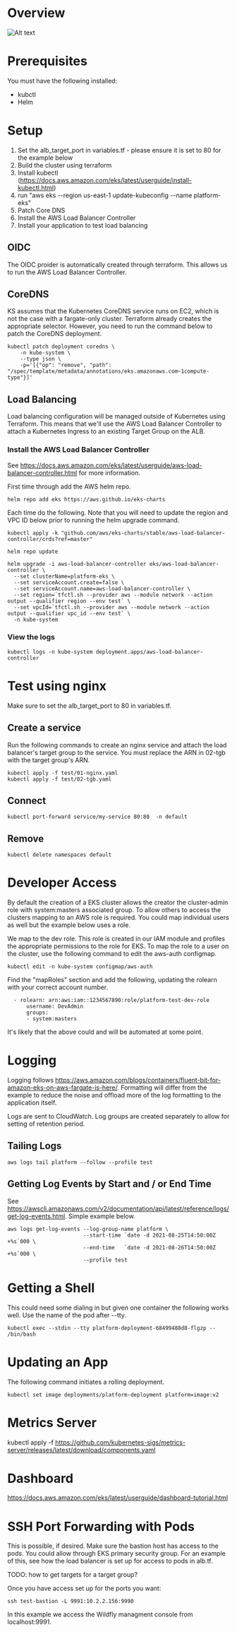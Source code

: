 # Overview

![Alt text](img/k8-rds.png?raw=true "K8 with RDS")

# Prerequisites

You must have the following installed:

* kubctl
* Helm

# Setup

1. Set the alb_target_port in variables.tf - please ensure it is set to 80 for the example below
2. Build the cluster using terraform
3. Install kubectl (https://docs.aws.amazon.com/eks/latest/userguide/install-kubectl.html)
4. run "aws eks --region us-east-1 update-kubeconfig --name platform-eks" 
5. Patch Core DNS
6. Install the AWS Load Balancer Controller
7. Install your application to test load balancing 

## OIDC

The OIDC proider is automatically created through terraform.  This allows us to run the 
AWS Load Balancer Controller.

## CoreDNS

KS assumes that the Kubernetes CoreDNS service runs on EC2, which is not the case with a
fargate-only cluster.  Terraform already creates the appropriate selector.  However, you
need to run the command below to patch the CoreDNS deployment.

```
kubectl patch deployment coredns \
    -n kube-system \
    --type json \
    -p='[{"op": "remove", "path": "/spec/template/metadata/annotations/eks.amazonaws.com~1compute-type"}]'
```
## Load Balancing

Load balancing configuration will be managed outside of Kubernetes using Terraform.  This 
means that we'll use the AWS Load Balancer Controller to attach a Kubernetes Ingress to 
an existing Target Group on the ALB.

### Install the AWS Load Balancer Controller

See https://docs.aws.amazon.com/eks/latest/userguide/aws-load-balancer-controller.html for 
more information.

First time through add the AWS helm repo.

```
helm repo add eks https://aws.github.io/eks-charts

```

Each time do the following.  Note that you will need to update the region and VPC ID below
prior to running the helm upgrade command.

```
kubectl apply -k "github.com/aws/eks-charts/stable/aws-load-balancer-controller/crds?ref=master"

helm repo update

helm upgrade -i aws-load-balancer-controller eks/aws-load-balancer-controller \
  --set clusterName=platform-eks \
  --set serviceAccount.create=false \
  --set serviceAccount.name=aws-load-balancer-controller \
  --set region=`tfctl.sh --provider aws --module network --action output --qualifier region --env test` \
  --set vpcId=`tfctl.sh --provider aws --module network --action output --qualifier vpc_id --env test` \
  -n kube-system
```

### View the logs

```
kubectl logs -n kube-system deployment.apps/aws-load-balancer-controller
```

# Test using nginx

Make sure to set the alb_target_port to 80 in variables.tf.

## Create a service

Run the following commands to create an nginx service and attach the load balancer's
target group to the service.  You must replace the ARN in 02-tgb with the target 
group's ARN.

```
kubectl apply -f test/01-nginx.yaml 
kubectl apply -f test/02-tgb.yaml 
```

## Connect

```
kubectl port-forward service/my-service 80:80  -n default
```

## Remove 

```
kubectl delete namespaces default
```

# Developer Access

By default the creation of a EKS cluster allows the creator the cluster-admin role with system:masters
associated group.  To allow others to access the clusters mapping to an AWS role is required.  You 
could map individual users as well but the example below uses a role.

We map to the dev role.  This role is created in our IAM module and profiles the appropriate permissions
to the role for EKS.  To map the role to a user on the cluster, use the following command to edit the 
aws-auth configmap.

```
kubectl edit -n kube-system configmap/aws-auth
```

Find the "mapRoles" section and add the following, updating the rolearn with your correct account number.

```
  - rolearn: arn:aws:iam::1234567890:role/platform-test-dev-role
      username: DevAdmin
      groups:
      - system:masters
```

It's likely that the above could and will be automated at some point.

# Logging

Logging follows https://aws.amazon.com/blogs/containers/fluent-bit-for-amazon-eks-on-aws-fargate-is-here/.
Formatting will differ from the example to reduce the noise and offload more of the log formatting to 
the application itself.

Logs are sent to CloudWatch.  Log groups are created separately to allow for setting of retention period.

## Tailing Logs

```
aws logs tail platform --follow --profile test
```

## Getting Log Events by Start and / or End Time

See https://awscli.amazonaws.com/v2/documentation/api/latest/reference/logs/get-log-events.html.
Simple example below.

```
aws logs get-log-events --log-group-name platform \
                        --start-time `date -d 2021-08-25T14:50:00Z +%s`000 \
                        --end-time   `date -d 2021-08-26T14:50:00Z +%s`000 \
                        --profile test
```

# Getting a Shell 

This could need some dialing in but given one container the following works well.  Use the name of the pod
after --tty.

```
kubectl exec --stdin --tty platform-deployment-68499488d8-flgzp -- /bin/bash
```

# Updating an App

The following command initiates a rolling deployment.

```
kubectl set image deployments/platform-deployment platform=image:v2
```

# Metrics Server

kubectl apply -f https://github.com/kubernetes-sigs/metrics-server/releases/latest/download/components.yaml

# Dashboard

https://docs.aws.amazon.com/eks/latest/userguide/dashboard-tutorial.html

# SSH Port Forwarding with Pods

This is possible, if desired.  Make sure the bastion host has access to the pods.  You 
could allow through EKS primary security group.  For an example of this, see how the 
load balancer is set up for access to pods in alb.tf.

TODO: how to get targets for a target group?
 
Once you have access set up for the ports you want:

```
ssh test-bastion -L 9991:10.2.2.156:9990
```

In this example we access the Wildfly managment console from localhost:9991.  

